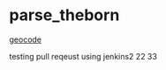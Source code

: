 # parse_theborn

[geocode](https://api.ncloud-docs.com/docs/ai-naver-mapsgeocoding-geocode)

testing pull reqeust using jenkins2
22
33
